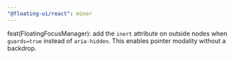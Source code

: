 ```yaml
---
"@floating-ui/react": minor
---
```


feat(FloatingFocusManager): add the `inert` attribute on outside nodes when `guards=true` instead of `aria-hidden`. This enables pointer modality without a backdrop.

